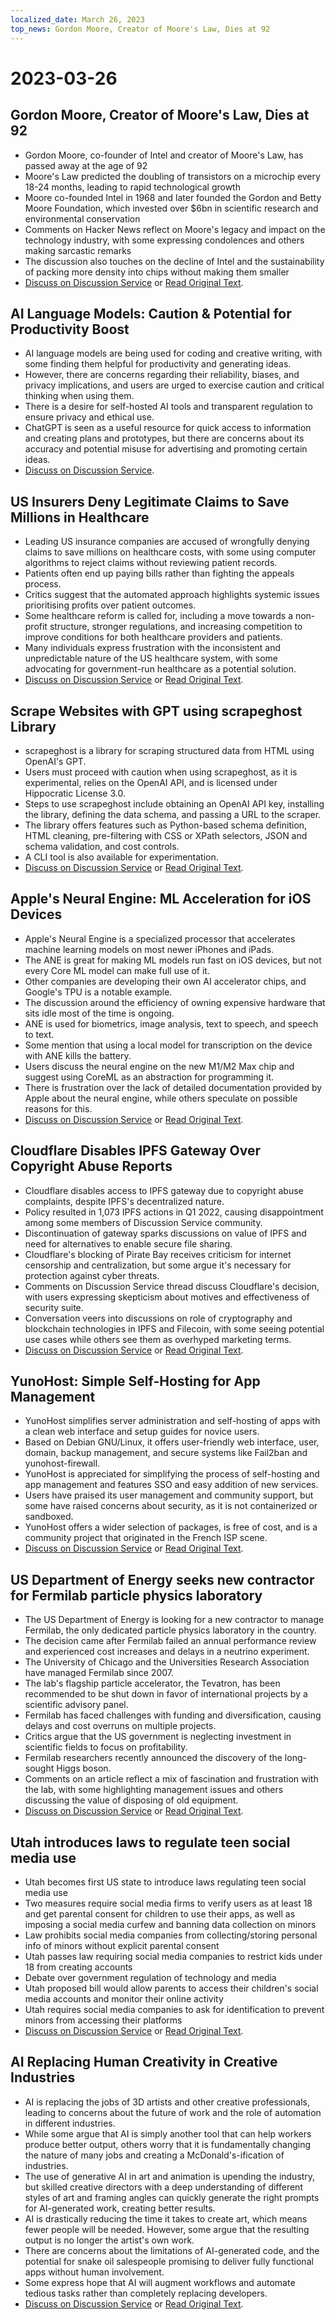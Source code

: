 ```yaml
---
localized_date: March 26, 2023
top_news: Gordon Moore, Creator of Moore's Law, Dies at 92
---
```


# 2023-03-26

## Gordon Moore, Creator of Moore's Law, Dies at 92

- Gordon Moore, co-founder of Intel and creator of Moore's Law, has passed away at the age of 92
- Moore's Law predicted the doubling of transistors on a microchip every 18-24 months, leading to rapid technological growth
- Moore co-founded Intel in 1968 and later founded the Gordon and Betty Moore Foundation, which invested over $6bn in scientific research and environmental conservation
- Comments on Hacker News reflect on Moore's legacy and impact on the technology industry, with some expressing condolences and others making sarcastic remarks
- The discussion also touches on the decline of Intel and the sustainability of packing more density into chips without making them smaller
- [Discuss on Discussion Service](http://news.ycombinator.com/item?id=35297420) or [Read Original Text](https://www.moore.org/article-detail?newsUrlName=in-memoriam-gordon-moore-1929-2023).

## AI Language Models: Caution & Potential for Productivity Boost

- AI language models are being used for coding and creative writing, with some finding them helpful for productivity and generating ideas.
- However, there are concerns regarding their reliability, biases, and privacy implications, and users are urged to exercise caution and critical thinking when using them.
- There is a desire for self-hosted AI tools and transparent regulation to ensure privacy and ethical use.
- ChatGPT is seen as a useful resource for quick access to information and creating plans and prototypes, but there are concerns about its accuracy and potential misuse for advertising and promoting certain ideas.
- [Discuss on Discussion Service](http://news.ycombinator.com/item?id=35299071).

## US Insurers Deny Legitimate Claims to Save Millions in Healthcare

- Leading US insurance companies are accused of wrongfully denying claims to save millions on healthcare costs, with some using computer algorithms to reject claims without reviewing patient records.
- Patients often end up paying bills rather than fighting the appeals process.
- Critics suggest that the automated approach highlights systemic issues prioritising profits over patient outcomes.
- Some healthcare reform is called for, including a move towards a non-profit structure, stronger regulations, and increasing competition to improve conditions for both healthcare providers and patients.
- Many individuals express frustration with the inconsistent and unpredictable nature of the US healthcare system, with some advocating for government-run healthcare as a potential solution.
- [Discuss on Discussion Service](http://news.ycombinator.com/item?id=35304017) or [Read Original Text](https://www.propublica.org/article/cigna-pxdx-medical-health-insurance-rejection-claims).

## Scrape Websites with GPT using scrapeghost Library

- scrapeghost is a library for scraping structured data from HTML using OpenAI's GPT.
- Users must proceed with caution when using scrapeghost, as it is experimental, relies on the OpenAI API, and is licensed under Hippocratic License 3.0.
- Steps to use scrapeghost include obtaining an OpenAI API key, installing the library, defining the data schema, and passing a URL to the scraper.
- The library offers features such as Python-based schema definition, HTML cleaning, pre-filtering with CSS or XPath selectors, JSON and schema validation, and cost controls.
- A CLI tool is also available for experimentation.
- [Discuss on Discussion Service](http://news.ycombinator.com/item?id=35305655) or [Read Original Text](https://jamesturk.github.io/scrapeghost/).

## Apple's Neural Engine: ML Acceleration for iOS Devices

- Apple's Neural Engine is a specialized processor that accelerates machine learning models on most newer iPhones and iPads.
- The ANE is great for making ML models run fast on iOS devices, but not every Core ML model can make full use of it.
- Other companies are developing their own AI accelerator chips, and Google's TPU is a notable example.
- The discussion around the efficiency of owning expensive hardware that sits idle most of the time is ongoing.
- ANE is used for biometrics, image analysis, text to speech, and speech to text.
- Some mention that using a local model for transcription on the device with ANE kills the battery.
- Users discuss the neural engine on the new M1/M2 Max chip and suggest using CoreML as an abstraction for programming it.
- There is frustration over the lack of detailed documentation provided by Apple about the neural engine, while others speculate on possible reasons for this.
- [Discuss on Discussion Service](http://news.ycombinator.com/item?id=35301447) or [Read Original Text](https://github.com/hollance/neural-engine).

## Cloudflare Disables IPFS Gateway Over Copyright Abuse Reports

- Cloudflare disables access to IPFS gateway due to copyright abuse complaints, despite IPFS's decentralized nature.
- Policy resulted in 1,073 IPFS actions in Q1 2022, causing disappointment among some members of Discussion Service community.
- Discontinuation of gateway sparks discussions on value of IPFS and need for alternatives to enable secure file sharing.
- Cloudflare's blocking of Pirate Bay receives criticism for internet censorship and centralization, but some argue it's necessary for protection against cyber threats.
- Comments on Discussion Service thread discuss Cloudflare's decision, with users expressing skepticism about motives and effectiveness of security suite.
- Conversation veers into discussions on role of cryptography and blockchain technologies in IPFS and Filecoin, with some seeing potential use cases while others see them as overhyped marketing terms.
- [Discuss on Discussion Service](http://news.ycombinator.com/item?id=35300200) or [Read Original Text](https://torrentfreak.com/cloudflare-disables-access-to-pirated-content-on-its-ipfs-gateway-230324/).

## YunoHost: Simple Self-Hosting for App Management

- YunoHost simplifies server administration and self-hosting of apps with a clean web interface and setup guides for novice users.
- Based on Debian GNU/Linux, it offers user-friendly web interface, user, domain, backup management, and secure systems like Fail2ban and yunohost-firewall.
- YunoHost is appreciated for simplifying the process of self-hosting and app management and features SSO and easy addition of new services.
- Users have praised its user management and community support, but some have raised concerns about security, as it is not containerized or sandboxed.
- YunoHost offers a wider selection of packages, is free of cost, and is a community project that originated in the French ISP scene.
- [Discuss on Discussion Service](http://news.ycombinator.com/item?id=35300482) or [Read Original Text](https://yunohost.org).

## US Department of Energy seeks new contractor for Fermilab particle physics laboratory

- The US Department of Energy is looking for a new contractor to manage Fermilab, the only dedicated particle physics laboratory in the country.
- The decision came after Fermilab failed an annual performance review and experienced cost increases and delays in a neutrino experiment.
- The University of Chicago and the Universities Research Association have managed Fermilab since 2007.
- The lab's flagship particle accelerator, the Tevatron, has been recommended to be shut down in favor of international projects by a scientific advisory panel.
- Fermilab has faced challenges with funding and diversification, causing delays and cost overruns on multiple projects.
- Critics argue that the US government is neglecting investment in scientific fields to focus on profitability.
- Fermilab researchers recently announced the discovery of the long-sought Higgs boson.
- Comments on an article reflect a mix of fascination and frustration with the lab, with some highlighting management issues and others discussing the value of disposing of old equipment.
- [Discuss on Discussion Service](http://news.ycombinator.com/item?id=35303391) or [Read Original Text](https://www.science.org/content/article/major-shake-coming-fermilab-troubled-u-s-particle-physics-center).

## Utah introduces laws to regulate teen social media use

- Utah becomes first US state to introduce laws regulating teen social media use
- Two measures require social media firms to verify users as at least 18 and get parental consent for children to use their apps, as well as imposing a social media curfew and banning data collection on minors
- Law prohibits social media companies from collecting/storing personal info of minors without explicit parental consent
- Utah passes law requiring social media companies to restrict kids under 18 from creating accounts
- Debate over government regulation of technology and media
- Utah proposed bill would allow parents to access their children's social media accounts and monitor their online activity
- Utah requires social media companies to ask for identification to prevent minors from accessing their platforms
- [Discuss on Discussion Service](http://news.ycombinator.com/item?id=35307647) or [Read Original Text](https://www.bbc.com/news/world-us-canada-65060733).

## AI Replacing Human Creativity in Creative Industries

- AI is replacing the jobs of 3D artists and other creative professionals, leading to concerns about the future of work and the role of automation in different industries.
- While some argue that AI is simply another tool that can help workers produce better output, others worry that it is fundamentally changing the nature of many jobs and creating a McDonald's-ification of industries.
- The use of generative AI in art and animation is upending the industry, but skilled creative directors with a deep understanding of different styles of art and framing angles can quickly generate the right prompts for AI-generated work, creating better results.
- AI is drastically reducing the time it takes to create art, which means fewer people will be needed. However, some argue that the resulting output is no longer the artist's own work.
- There are concerns about the limitations of AI-generated code, and the potential for snake oil salespeople promising to deliver fully functional apps without human involvement.
- Some express hope that AI will augment workflows and automate tedious tasks rather than completely replacing developers.
- [Discuss on Discussion Service](http://news.ycombinator.com/item?id=35308498) or [Read Original Text](https://reddit.com/r/blender/comments/121lhfq/i_lost_everything_that_made_me_love_my_job/).


